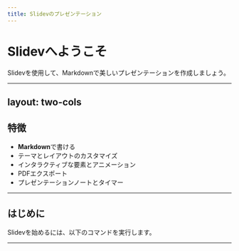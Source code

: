 ```yaml
---
title: Slidevのプレゼンテーション
---
```


# Slidevへようこそ

Slidevを使用して、Markdownで美しいプレゼンテーションを作成しましょう。

---
layout: two-cols
---
## 特徴

- **Markdown**で書ける
- テーマとレイアウトのカスタマイズ
- インタラクティブな要素とアニメーション
- PDFエクスポート
- プレゼンテーションノートとタイマー

---

## はじめに

Slidevを始めるには、以下のコマンドを実行します。

---